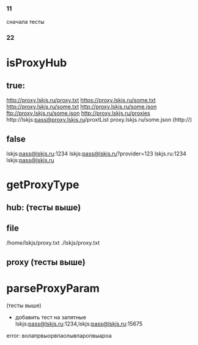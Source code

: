 ### 11
сначала тесты

### 22




# isProxyHub

## true:
http://proxy.lskjs.ru/proxy.txt
https://proxy.lskjs.ru/some.txt
http://proxy.lskjs.ru/some.txt
http://proxy.lskjs.ru/some.json
ftp://proxy.lskjs.ru/some.json
http://proxy.lskjs.ru/proxies
http://lskjs:pass@proxy.lskjs.ru/proxtList
proxy.lskjs.ru/some.json (http://)

## false

lskjs:pass@lskjs.ru:1234
lskjs:pass@lskjs.ru?provider=123
lskjs.ru:1234
lskjs:pass@lskjs.ru

# getProxyType

## hub:  (тесты выше)
## file 
/home/lskjs/proxy.txt
./lskjs/proxy.txt

## proxy (тесты выше)



# parseProxyParam
(тесты выше)

+ добавить тест на запятные 
lskjs:pass@lskjs.ru:1234,lskjs:pass@lskjs.ru:15675


error:
волапрвыорвпаолывпаропвыароа
